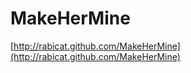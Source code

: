 MakeHerMine
===========
[http://rabicat.github.com/MakeHerMine](http://rabicat.github.com/MakeHerMine)
